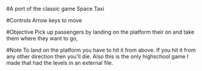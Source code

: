 #A port of the classic game Space Taxi

#Controls
Arrow keys to move

#Objective
Pick up passengers by landing on the platform their on and take them where they want to go,

#Note 
To land on the platform you have to hit it from above. If you hit it from any other direction then you'll die.
Also this is the only highschool game I made that had the levels in an external file.
